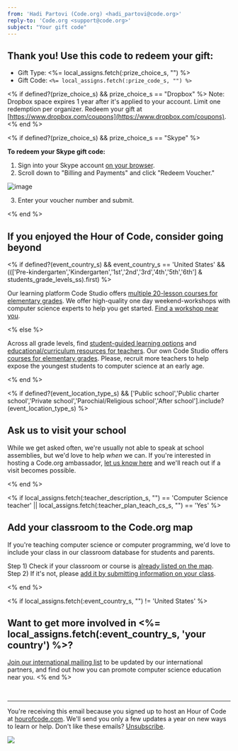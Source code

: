 ```yaml
---
from: 'Hadi Partovi (Code.org) <hadi_partovi@code.org>'
reply-to: 'Code.org <support@code.org>'
subject: "Your gift code"
---
```

## Thank you! Use this code to redeem your gift:

- Gift Type: <%= local_assigns.fetch(:prize_choice_s, "") %>
- Gift Code: `<%= local_assigns.fetch(:prize_code_s, "") %>`

<% if defined?(prize_choice_s) && prize_choice_s == "Dropbox" %>
Note: Dropbox space expires 1 year after it's applied to your account. Limit one redemption per organizer. Redeem your gift at [https://www.dropbox.com/coupons](https://www.dropbox.com/coupons).
<% end %>

<% if defined?(prize_choice_s) && prize_choice_s == "Skype" %>

**To redeem your Skype gift code:**
1. Sign into your Skype account [on your browser](http://www.skype.com/go/myaccount).
2. Scroll down to "Billing and Payments" and click "Redeem Voucher."

![image](https://code.org/images/email/fit-200/skype_redeem_voucher.jpg)

3. Enter your voucher number and submit.

<% end %>

## If you enjoyed the Hour of Code, consider going beyond

<% if defined?(event_country_s) && event_country_s == 'United States' && ((['Pre-kindergarten','Kindergarten','1st','2nd','3rd','4th','5th','6th'] & students_grade_levels_ss).first) %>

Our learning platform Code Studio offers [multiple 20-lesson courses for elementary grades](https://code.org/k5).  We offer high-quality one day weekend-workshops with computer science experts to help you get started. [Find a workshop near you](https://code.org/k5). 

<% else %>

Across all grade levels, find [student-guided learning options](https://code.org/learn/beyond) and [educational/curriculum resources for teachers](https://code.org/educate/3rdparty). Our own Code Studio offers [courses for elementary grades](https://code.org/k5). Please, recruit more teachers to help expose the youngest students to computer science at an early age. 

<% end %>

<% if defined?(event_location_type_s) && ['Public school','Public charter school','Private school','Parochial/Religious school','After school'].include?(event_location_type_s) %>

## Ask us to visit your school
While we get asked often, we're usually not able to speak at school assemblies, but we'd love to help *when* we can. If you're interested in hosting a Code.org ambassador, [let us know here](http://code.org/visit) and we'll reach out if a visit becomes possible.

<% end %>

<% if local_assigns.fetch(:teacher_description_s, "") == 'Computer Science teacher' || local_assigns.fetch(:teacher_plan_teach_cs_s, "") == 'Yes' %>

## Add your classroom to the Code.org map

If you're teaching computer science or computer programming, we'd love to include your class in our classroom database for students and parents. 

Step 1) Check if your classroom or course is [already listed on the map](http://code.org/learn/local).  
Step 2) If it's not, please [add it by submitting information on your class](http://code.org/schools/new).

<% end %>

<% if local_assigns.fetch(:event_country_s, "") != 'United States' %>
## Want to get more involved in <%= local_assigns.fetch(:event_country_s, 'your country') %>?
[Join our international mailing list](https://docs.google.com/forms/d/1qYJFBjXRRiCchqtYunTUy7qyYwNHpUIZKAxh1T-bGL8/viewform) to be updated by our international partners, and find out how you can promote computer science education near you.
<% end %>



<p><br/>
<hr/></p>

You're receiving this email because you signed up to host an Hour of Code at [hourofcode.com](https://hourofcode.com/). We'll send you only a few updates a year on new ways to learn or help. Don't like these emails? [Unsubscribe](<%= local_assigns.fetch(:unsubscribe_link, "") %>).

![](<%= local_assigns.fetch(:tracking_pixel, "") %>)

